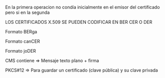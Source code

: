  En la primera operacion no condía inicialmente en el emisor del certificado pero si en la segunda

LOS CERTIFICADOS X.509 SE PUEDEN CODIFICAR EN BER CER O DER

Formato BERga

Formato canCER

Formato joDER

CMS contiene => Mensaje texto plano + firma

PKCS#12 => Para guardar un certificado (clave pública) y su clave privada